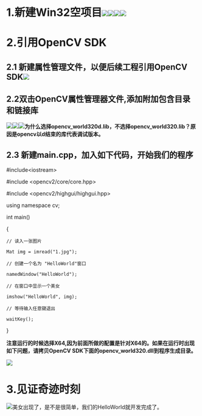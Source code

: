 # 1.新建Win32空项目![](/assets/1.3.1.png)![](/assets/1.3.2.png)![](/assets/1.3.3.png)![](/assets/1.3.4.png)

# 2.引用OpenCV SDK

## 2.1 新建属性管理文件，以便后续工程引用OpenCV SDK![](/assets/1.3.5.png)

## 2.2双击OpenCV属性管理器文件,添加附加包含目录和链接库

![](/assets/1.3.6.png)![](/assets/1.3.7.png)![](/assets/1.3.8.png)**为什么选择opencv\_world320d.lib，不选择opencv\_world320.lib？原因是opencv以d结束的库代表调试版本。**

## 2.3 新建main.cpp，加入如下代码，开始我们的程序

\#include&lt;iostream&gt;

\#include &lt;opencv2/core/core.hpp&gt;

\#include &lt;opencv2/highgui/highgui.hpp&gt;

using namespace cv;

int main\(\)

{

```
// 读入一张图片

Mat img = imread("1.jpg");

// 创建一个名为 "HelloWorld"窗口  

namedWindow("HelloWorld");

// 在窗口中显示一个美女

imshow("HelloWorld", img);

// 等待输入任意键退出

waitKey();
```

}

**注意运行的时候选择X64,因为前面所做的配置是针对X64的。如果在运行时出现如下问题，请拷贝OpenCV SDK下面的opencv\_world320.dll到程序生成目录。**

![](/assets/1.3.9.png)

# 3.见证奇迹时刻

![](/assets/1.3.10png)美女出现了，是不是很简单，我们的HelloWorld就开发完成了。

